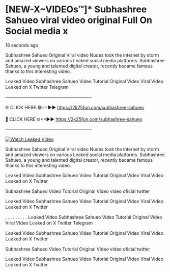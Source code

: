 # [NEW-X~VIDEOs™]* Subhashree Sahueo viral video original Full On Social media x

18 seconds ago

Subhashree Sahueo Original Viral video Nudes took the internet by storm and amazed viewers on various Leaked social media platforms. Subhashree Sahueo, a young and talented digital creator, recently became famous thanks to this interesting video.

L𝚎aked Video Subhashree Sahueo Video Tutorial Original Video Viral Video L𝚎aked on X Twitter Telegram

———————————————————-

🌐 CLICK HERE 🟢==►► https://2k25fun.com/subhashree-sahueo

🔴 CLICK HERE 🌐==►► https://2k25fun.com/subhashree-sahueo

———————————————————-

[![Watch Leaked Video](https://miro.medium.com/v2/resize:fit:828/format:webp/1*cilzJN44JGOrTw9NJCrNHA.gif "Watch Leaked Video")](https://2k25fun.com/subhashree-sahueo)

Subhashree Sahueo Original Viral video Nudes took the internet by storm and amazed viewers on various Leaked social media platforms. Subhashree Sahueo, a young and talented digital creator, recently became famous thanks to this interesting video.

L𝚎aked Video Subhashree Sahueo Video Tutorial Original Video Viral Video L𝚎aked on X Twitter

Subhashree Sahueo Video Tutorial Original Video video oficial twitter

L𝚎aked Video Subhashree Sahueo Video Tutorial Original Video Viral Video L𝚎aked on X Twitter

. . . . . . . . . L𝚎aked Video Subhashree Sahueo Video Tutorial Original Video Viral Video L𝚎aked on X Twitter Telegram

L𝚎aked Video Subhashree Sahueo Video Tutorial Original Video Viral Video L𝚎aked on X Twitter

Subhashree Sahueo Video Tutorial Original Video video oficial twitter

L𝚎aked Video Subhashree Sahueo Video Tutorial Original Video Viral Video L𝚎aked on X Twitter.